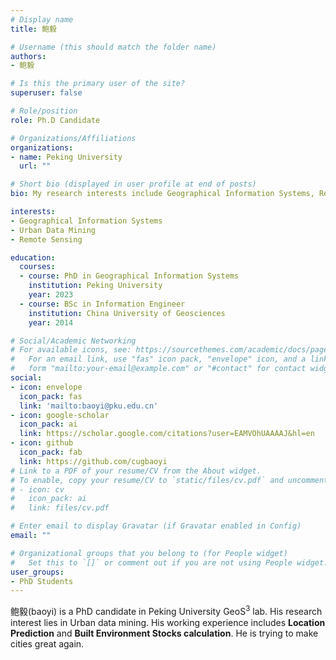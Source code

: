 ```yaml
---
# Display name
title: 鲍毅

# Username (this should match the folder name)
authors:
- 鲍毅

# Is this the primary user of the site?
superuser: false

# Role/position
role: Ph.D Candidate

# Organizations/Affiliations
organizations:
- name: Peking University
  url: ""

# Short bio (displayed in user profile at end of posts)
bio: My research interests include Geographical Information Systems, Remote Sensing, Urban Data Mining, Deep Learning.

interests:
- Geographical Information Systems 
- Urban Data Mining
- Remote Sensing 

education:
  courses:
  - course: PhD in Geographical Information Systems 
    institution: Peking University
    year: 2023
  - course: BSc in Information Engineer
    institution: China University of Geosciences 
    year: 2014

# Social/Academic Networking
# For available icons, see: https://sourcethemes.com/academic/docs/page-builder/#icons
#   For an email link, use "fas" icon pack, "envelope" icon, and a link in the
#   form "mailto:your-email@example.com" or "#contact" for contact widget.
social:
- icon: envelope
  icon_pack: fas
  link: 'mailto:baoyi@pku.edu.cn'
- icon: google-scholar
  icon_pack: ai
  link: https://scholar.google.com/citations?user=EAMVOhUAAAAJ&hl=en 
- icon: github
  icon_pack: fab
  link: https://github.com/cugbaoyi
# Link to a PDF of your resume/CV from the About widget.
# To enable, copy your resume/CV to `static/files/cv.pdf` and uncomment the lines below.
# - icon: cv
#   icon_pack: ai
#   link: files/cv.pdf

# Enter email to display Gravatar (if Gravatar enabled in Config)
email: ""

# Organizational groups that you belong to (for People widget)
#   Set this to `[]` or comment out if you are not using People widget.
user_groups:
- PhD Students
---
```


鲍毅(baoyi) is a PhD candidate in Peking University GeoS<sup>3</sup> lab. His research interest lies in Urban data mining. His working experience includes **Location Prediction** and **Built Environment Stocks calculation**. He is trying to make cities great again. 

